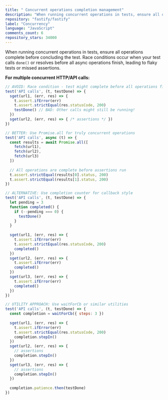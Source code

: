 ```yaml
---
title: " Concurrent operations completion management"
description: "When running concurrent operations in tests, ensure all operations complete before concluding the test. Race conditions occur when your test calls done() or resolves before all async operations finish, leading to flaky tests or missed assertions."
repository: "fastify/fastify"
label: "Concurrency"
language: "JavaScript"
comments_count: 6
repository_stars: 34000
---
```


When running concurrent operations in tests, ensure all operations complete before concluding the test. Race conditions occur when your test calls `done()` or resolves before all async operations finish, leading to flaky tests or missed assertions.

**For multiple concurrent HTTP/API calls:**
```javascript
// AVOID: Race condition - test might complete before all operations finish
test('API calls', (t, testDone) => {
  sget(url1, (err, res) => {
    t.assert.ifError(err)
    t.assert.strictEqual(res.statusCode, 200)
    testDone() // BAD: Other calls might still be running!
  })
  sget(url2, (err, res) => { /* assertions */ })
})

// BETTER: Use Promise.all for truly concurrent operations
test('API calls', async (t) => {
  const results = await Promise.all([
    fetch(url1),
    fetch(url2),
    fetch(url3)
  ])
  
  // All operations are complete before assertions run
  t.assert.strictEqual(results[0].status, 200)
  t.assert.strictEqual(results[1].status, 200)
})

// ALTERNATIVE: Use completion counter for callback style
test('API calls', (t, testDone) => {
  let pending = 3
  function completed() {
    if (--pending === 0) {
      testDone()
    }
  }
  
  sget(url1, (err, res) => {
    t.assert.ifError(err)
    t.assert.strictEqual(res.statusCode, 200)
    completed()
  })
  sget(url2, (err, res) => {
    t.assert.ifError(err)
    completed()
  })
  sget(url3, (err, res) => {
    t.assert.ifError(err)
    completed()
  })
})

// UTILITY APPROACH: Use waitForCb or similar utilities
test('API calls', (t, testDone) => {
  const completion = waitForCb({ steps: 3 })
  
  sget(url1, (err, res) => {
    t.assert.ifError(err)
    t.assert.strictEqual(res.statusCode, 200)
    completion.stepIn()
  })
  sget(url2, (err, res) => {
    // assertions
    completion.stepIn()
  })
  sget(url3, (err, res) => {
    // assertions
    completion.stepIn()
  })
  
  completion.patience.then(testDone)
})
```